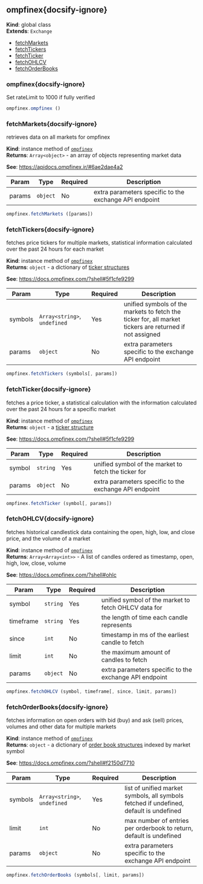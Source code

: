 
<a name="ompfinex" id="ompfinex"></a>

## ompfinex{docsify-ignore}
**Kind**: global class  
**Extends**: <code>Exchange</code>  

* [fetchMarkets](#fetchmarkets)
* [fetchTickers](#fetchtickers)
* [fetchTicker](#fetchticker)
* [fetchOHLCV](#fetchohlcv)
* [fetchOrderBooks](#fetchorderbooks)

<a name="ompfinex" id="ompfinex"></a>

### ompfinex{docsify-ignore}
Set rateLimit to 1000 if fully verified



```javascript
ompfinex.ompfinex ()
```


<a name="fetchMarkets" id="fetchmarkets"></a>

### fetchMarkets{docsify-ignore}
retrieves data on all markets for ompfinex

**Kind**: instance method of [<code>ompfinex</code>](#ompfinex)  
**Returns**: <code>Array&lt;object&gt;</code> - an array of objects representing market data

**See**: https://apidocs.ompfinex.ir/#6ae2dae4a2  

| Param | Type | Required | Description |
| --- | --- | --- | --- |
| params | <code>object</code> | No | extra parameters specific to the exchange API endpoint |


```javascript
ompfinex.fetchMarkets ([params])
```


<a name="fetchTickers" id="fetchtickers"></a>

### fetchTickers{docsify-ignore}
fetches price tickers for multiple markets, statistical information calculated over the past 24 hours for each market

**Kind**: instance method of [<code>ompfinex</code>](#ompfinex)  
**Returns**: <code>object</code> - a dictionary of [ticker structures](https://docs.ccxt.com/#/?id=ticker-structure)

**See**: https://docs.ompfinex.com/?shell#5f1cfe9299  

| Param | Type | Required | Description |
| --- | --- | --- | --- |
| symbols | <code>Array&lt;string&gt;</code>, <code>undefined</code> | Yes | unified symbols of the markets to fetch the ticker for, all market tickers are returned if not assigned |
| params | <code>object</code> | No | extra parameters specific to the exchange API endpoint |


```javascript
ompfinex.fetchTickers (symbols[, params])
```


<a name="fetchTicker" id="fetchticker"></a>

### fetchTicker{docsify-ignore}
fetches a price ticker, a statistical calculation with the information calculated over the past 24 hours for a specific market

**Kind**: instance method of [<code>ompfinex</code>](#ompfinex)  
**Returns**: <code>object</code> - a [ticker structure](https://docs.ccxt.com/#/?id=ticker-structure)

**See**: https://docs.ompfinex.com/?shell#5f1cfe9299  

| Param | Type | Required | Description |
| --- | --- | --- | --- |
| symbol | <code>string</code> | Yes | unified symbol of the market to fetch the ticker for |
| params | <code>object</code> | No | extra parameters specific to the exchange API endpoint |


```javascript
ompfinex.fetchTicker (symbol[, params])
```


<a name="fetchOHLCV" id="fetchohlcv"></a>

### fetchOHLCV{docsify-ignore}
fetches historical candlestick data containing the open, high, low, and close price, and the volume of a market

**Kind**: instance method of [<code>ompfinex</code>](#ompfinex)  
**Returns**: <code>Array&lt;Array&lt;int&gt;&gt;</code> - A list of candles ordered as timestamp, open, high, low, close, volume

**See**: https://docs.ompfinex.com/?shell#ohlc  

| Param | Type | Required | Description |
| --- | --- | --- | --- |
| symbol | <code>string</code> | Yes | unified symbol of the market to fetch OHLCV data for |
| timeframe | <code>string</code> | Yes | the length of time each candle represents |
| since | <code>int</code> | No | timestamp in ms of the earliest candle to fetch |
| limit | <code>int</code> | No | the maximum amount of candles to fetch |
| params | <code>object</code> | No | extra parameters specific to the exchange API endpoint |


```javascript
ompfinex.fetchOHLCV (symbol, timeframe[, since, limit, params])
```


<a name="fetchOrderBooks" id="fetchorderbooks"></a>

### fetchOrderBooks{docsify-ignore}
fetches information on open orders with bid (buy) and ask (sell) prices, volumes and other data for multiple markets

**Kind**: instance method of [<code>ompfinex</code>](#ompfinex)  
**Returns**: <code>object</code> - a dictionary of [order book structures](https://docs.ccxt.com/#/?id=order-book-structure) indexed by market symbol

**See**: https://docs.ompfinex.com/?shell#f2150d7710  

| Param | Type | Required | Description |
| --- | --- | --- | --- |
| symbols | <code>Array&lt;string&gt;</code>, <code>undefined</code> | Yes | list of unified market symbols, all symbols fetched if undefined, default is undefined |
| limit | <code>int</code> | No | max number of entries per orderbook to return, default is undefined |
| params | <code>object</code> | No | extra parameters specific to the exchange API endpoint |


```javascript
ompfinex.fetchOrderBooks (symbols[, limit, params])
```

